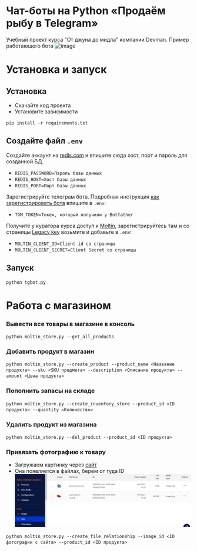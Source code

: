 # Чат-боты на Python «Продаём рыбу в Telegram»
Учебный проект курса "От джуна до мидла" компании Devman. Пример работающего бота
![image](https://dvmn.org/media/filer_public/0a/5b/0a5b562c-7cb4-43e3-b51b-1b61721200fb/fish-shop.gif)

# Установка и запуск
## Установка
- Скачайте код проекта
- Установите зависимости
```
pip install -r requirements.txt
```
## Создайте файл `.env`

Создайте аккаунт на [redis.com](http://redis.com) и впишите сюда хост, порт и пароль для созданной БД.
- `REDIS_PASSWORD=Пароль базы данных`
- `REDIS_HOST=Хост базы данных`
- `REDIS_PORT=Порт базы данных`

Зарегистрируйте телеграм бота. Подробная инструкция [как зарегистрировать бота](https://way23.ru/регистрация-бота-в-telegram.html)
впишите в `.env`:
- `TGM_TOKEN=Токен, который получили у Botfather`

Получите у куратора курса доступ к [Moltin](https://euwest.cm.elasticpath.com/), зарегистрируйтесь там
и со страницы [Legacy key](https://euwest.cm.elasticpath.com/application-keys#legacy-key) возьмите и добавьте в `.env`:
- `MOLTIN_CLIENT_ID=Client id со страницы`
- `MOLTIN_CLIENT_SECRET=Client Secret со страницы`

## Запуск
```
python tgbot.py
```

# Работа с магазином
### Вывести все товары в магазине в консоль
```shell
python moltin_store.py --get_all_products 
```


### Добавить продукт в магазин
```shell
python moltin_store.py --create_product --product_name <Название продукта> --sku <SKU предмета> --description <Описание продукта> --amount <Цена продукта>
```

### Пополнить запасы на складе
```shell
python moltin_store.py --create_inventory_store --product_id <ID продукта> --quantity <Количество>
```

### Удалить продукт из магазина
```shell
python moltin_store.py --del_product --product_id <ID продукта>
```

### Привязать фотографию к товару
- Загружаем картинку через [сайт]()
- Она появляется в файлах, берем от туда ID
![img.png](img.png)

```shell
python moltin_store.py --create_file_relationship --image_id <ID фотографии с сайта> --product_id <ID продукта>
```

